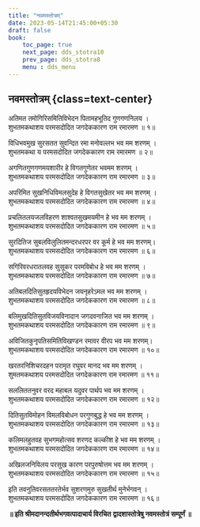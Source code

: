```yaml
---
title: "नवमस्तोत्रम्‌"
date: 2023-05-14T21:45:00+05:30
draft: false
book:
    toc_page: true
    next_page: dds_stotra10
    prev_page: dds_stotra8
    menu : dds_menu
---
```




## नवमस्तोत्रम्‌ {class=text-center}


अतिमत तमोगिरिसमितिविभेदन पितामहभूतिद गुणगणनिलय ।  
शुभतमकथाशय परमसदोदित जगदेककारण राम रमारमण ॥ १॥

विधिभवमुख सुरसतत सुवन्दित रमा मनोवल्लभ भव मम शरणम्‌ ।  
शुभतमकथा य परमसदोदित जगदेककारण राम रमारमण ॥ २॥

अगणितगुणगणमयशारीर हे विगतगुणेतर भवमम शरणम्‌ ।  
शुभतमकथाशय परमसदोदित जगदेककारण राम रमारमण ॥ ३॥

अपरिमित सुखनिधिविमलसुदेह हे विगतसुखेतर भव मम शरणम्‌ ।  
शुभतमकथाशय परमसदोदित जगदेककारण राम रमारमण ॥ ४॥

प्रचलितलयजलविहरण शाश्वतसुखमयमीन हे भव मम शरणम्‌ ।  
शुभतमकथाशय परमसदोदित जगदेककारण राम रमारमण ॥ ५॥

सुरदितिज सुबलविलुलितमन्दरधरपर वर कूर्म हे भव मम शरणम्‌।  
शुभतमकथाशय परमसदोदित जगदेककारण राम रमारमण ॥ ६॥

सगिरिवरधरातलवह सुसूकर परमविबोध हे भव मम शरणम्‌ ।  
शुभतमकथाशय परमसदोदित जगदेककारण राम रमारमण ॥ ७॥

अतिबलदितिसुतहृदयविभेदन जयनृहरेऽमल भव मम शरणम्‌ ।  
शुभतमकथाशय परमसदोदित जगदेककारण राम रमारमण ॥ ८॥

बलिमुखदितिसुतविजयविनादान जगदवनाजित भव मम शरणम्‌ ।  
शुभतमकथाशय परमसदोदित जगदेककारण राम रमारमण ॥ ९॥

अविजितकुनृपतिसमितिविखण्डन रमावर वीरप भव मम शरणम्‌।  
शुभतमकथाशय परमसदोदित जगदेककारण राम रमारमण ॥ १०॥

खरतरनिशिचरदहन परामृत रघुवर मानद भव मम शरणम्‌ ।  
शुमतमकथाशय परमसदोदित जगदेककारण राम रमारमण ॥ ११॥

सललिततनुवर वरद महाबल यदुवर पार्थप भव मम शरणम्‌ ।  
शुभतमकथाशय परमसदोदित जगदेककारण राम रमारमण ॥ १२॥

दितिसुतविमोहन विमलविबोधन परगुणबुद्ध हे भव मम शरणम्‌ ।  
शुभतमकथाशय परमसदोदित जगदेककारण राम रमारमण ॥ १३॥

कलिमलहुतवह सुभगमहोत्सव शरणद कल्कीश हे भव मम शरणम्‌ ।  
शुभतमकथाशय परमसदोदित जगदेककारण राम रमारमण ॥ १४॥

अखिलजनिविलय परसुख कारण परपुरुषोत्तम भव मम शरणम्‌ ।  
शुभतमकथाशय परमसदोदित जगदेककारण राम रमारमण ॥ १५॥

इति तवनुतिवरसततरतेर्भव सुशरणमुरु सुखतीर्थ मुनेर्भगवन्‌ ।  
शुभतमकथाशय परमसदोदित जगदेककारण राम रमारमण ॥ १६॥

**॥ इति श्रीमदानन्दतीर्थभगवत्पादाचार्य विरचित**
**द्वादशास्तोत्रेषु नवमस्तोत्रं सम्पूर्णं ॥**
